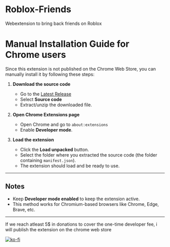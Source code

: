 # Roblox-Friends
Webextension to bring back friends on Roblox

# Manual Installation Guide for Chrome users

Since this extension is not published on the Chrome Web Store, you can manually install it by following these steps:

1. **Download the source code**

   * Go to the [Latest Release](https://github.com/Cristiandis/Roblox-Friends/releases/latest)
   * Select **Source code**
   * Extract/unzip the downloaded file.

2. **Open Chrome Extensions page**

   * Open Chrome and go to `about:extensions`
   * Enable **Developer mode**.

3. **Load the extension**

   * Click the **Load unpacked** button.
   * Select the folder where you extracted the source code (the folder containing `manifest.json`).
   * The extension should load and be ready to use.

---

## Notes

* Keep **Developer mode enabled** to keep the extension active.
* This method works for Chromium-based browsers like Chrome, Edge, Brave, etc.
---
If we reach atleast 5$ in donations to cover the one-time developer fee, i will publish the extension on the chrome web store

[![ko-fi](https://ko-fi.com/img/githubbutton_sm.svg)](https://ko-fi.com/S6S11IXK2X)
